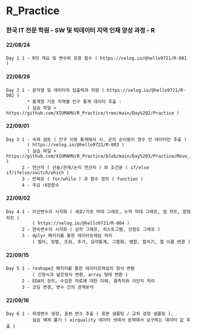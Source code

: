 # R_Practice
### 한국 IT 전문 학원 - SW 및 빅데이터 지역 인재 양성 과정 - R
####
#### 22/08/24  
    Day 1 1 - R의 개요 및 변수와 응용 함수 ( https://velog.io/@hello9721/R-001 ) 
#### 22/08/26  
    Day 2 1 - 문자열 및 데이터의 입출력과 저장 ( https://velog.io/@hello9721/R-002 )
            * 통계청 기준 지역별 인구 통계 데이터 추출 :  
            ( 실습 파일 > https://github.com/XIUMAMU/R_Practice/tree/main/Day%202/Practice )
#### 22/09/01
    Day 3 1 - 숙제 검토 ( 인구 이동 통계에서 시, 군의 순이동이 양수 인 데이터만 추출 )
            ( https://velog.io/@hello9721/R-003 )
            ( 실습 파일 > https://github.com/XIUMAMU/R_Practice/blob/main/Day%203/Practice/Move_July.csv )
          2 - 연산자 ( 산술/관계/논리 연산자 ) 와 조건문 ( if/else if/ifelse/switch/which )
          3 - 반복문 ( for/while ) 과 함수 정의 ( function )
          4 - 주요 내장함수
#### 22/09/02
    Day 4 1 - 이산변수의 시각화 ( 세로/가로 막대 그래프, 누적 막대 그래프, 점 차트, 원형 차트 )
              ( https://velog.io/@hello9721/R-004 )
          2 - 연속변수의 시각화 ( 상자 그래프, 히스토그램, 산점도 그래프 )
          3 - dplyr 패키지를 통한 데이터프레임 처리
              ( 필터, 정렬, 조회, 추가, 요약통계, 그룹화, 병합, 합치기, 열 이름 변경 )
#### 22/09/15
    Day 5 1 - reshape2 패키지를 통한 데이터프레임의 형식 변환
              ( 긴형식과 넒은형식 변환, array 형태 변환 )
          2 - EDA의 정의, 수집한 자료에 대한 이해, 결측치와 극단치 처리
          3 - 코딩 변경, 변수 간의 관계분석
#### 22/09/16
    Day 6 1 - 파생변수 생성, 표본 변수 추출 ( 표본 샘플링 / 교차 검정 샘플링 ),
              실습 예제 풀기 ( airquality 데이터 셋에서 문제에서 요구하는 데이터 값 추출 )
                            

